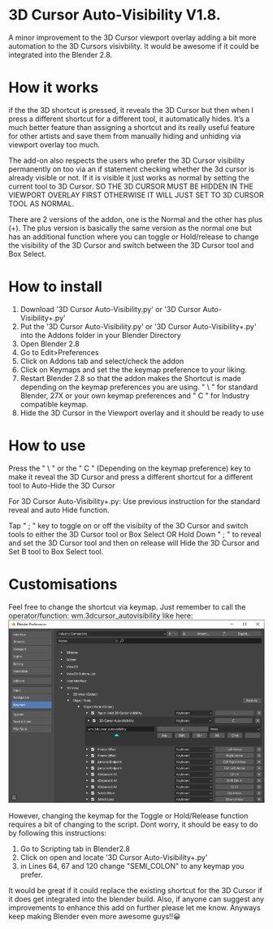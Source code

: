 # 3D Cursor Auto-Visibility V1.8.

A minor improvement to the 3D Cursor viewport overlay adding a bit more automation to the 3D Cursors visivbility. It would be awesome if it could be integrated into the Blender 2.8. 

# How it works
if the the 3D shortcut is pressed, it reveals the 3D Cursor but then when I press a different shortcut for a different tool, it automatically hides.  It’s a much better feature than assigning a shortcut and its really useful feature for other artists and save them from manually hiding and unhiding via viewport overlay too much. 

The add-on also respects the users who prefer the 3D Cursor visibility permanently on too via an if statement checking whether the 3d cursor is already visible or not.  If it is visible it just works as normal by setting the current tool to 3D Cursor. SO THE 3D CURSOR MUST BE HIDDEN IN THE VIEWPORT OVERLAY FIRST OTHERWISE IT WILL JUST SET TO 3D CURSOR TOOL AS NORMAL.

There are 2 versions of the addon, one is the Normal and the other has plus (+). The plus version is basically the same version as the normal one but has an additional function where you can toggle or Hold/release to change the visibility of the 3D Cursor and switch between the 3D Cursor tool and Box Select. 

# How to install
1. Download '3D Cursor Auto-Visibility.py' or '3D Cursor Auto-Visibility+.py'
2. Put the '3D Cursor Auto-Visibility.py' or '3D Cursor Auto-Visibility+.py' into the Addons folder in your Blender Directory  
3. Open Blender 2.8
4. Go to Edit>Preferences
5. Click on Addons tab and select/check the addon
7. Click on Keymaps and set the the keymap preference to your liking.
7. Restart Blender 2.8 so that the addon makes the Shortcut is made depending on the keymap preferences you are using. " \ " for standard Blender, 27X or your own keymap preferences and " C " for Industry compatible keymap. 
7. Hide the 3D Cursor in the Viewport overlay and it should be ready to use

# How to use
Press the " \ " or the " C " (Depending on the keymap preference) key to make it reveal the 3D Cursor and press a different shortcut for a different tool to Auto-Hide the 3D Cursor 

For 3D Cursor Auto-Visibility+.py:
Use previous instruction for the standard  reveal and auto Hide function.

Tap " ; "  key to toggle on or off the visibilty of the 3D Cursor and switch tools to either the 3D Cursor tool or Box Select 
OR
Hold Down " ; "  to reveal and set the 3D Cursor tool and then on release will Hide the 3D Cursor and Set B tool to Box Select tool.

# Customisations
Feel free to change the shortcut via keymap. Just remember to call the operator/function: wm.3dcursor_autovisibility like here:
![](Images/Changing-Shortcut.png)

However, changing the keymap for the Toggle or Hold/Release function requires a bit of changing to the script. Dont worry, it should be easy to do by following this instructions:
1. Go to Scripting tab in Blender2.8
2. Click on open and locate '3D Cursor Auto-Visibility+.py'
3. in  Lines 64, 67 and 120 change "SEMI_COLON" to any keymap you prefer.

It would be great if it could replace the existing shortcut for the 3D Cursor if it does get integrated into the blender build. Also, if anyone can suggest any improvements to enhance this add on further please let me know. Anyways keep making Blender even more awesome guys!!😀
